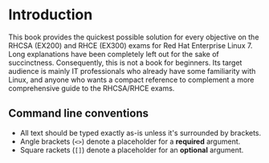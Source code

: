 # Introduction

This book provides the quickest possible solution for every objective on the RHCSA (EX200) and RHCE (EX300) exams for Red Hat Enterprise Linux 7. Long explanations have been completely left out for the sake of succinctness. Consequently, this is not a book for beginners. Its target audience is mainly IT professionals who already have some familiarity with Linux, and anyone who wants a compact reference to complement a more comprehensive guide to the RHCSA/RHCE exams.

## Command line conventions

- All text should be typed exactly as-is unless it's surrounded by brackets.
- Angle brackets (`<>`) denote a placeholder for a **required** argument.
- Square rackets (`[]`) denote a placeholder for an **optional** argument.
